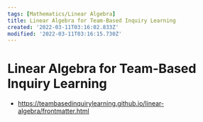```yaml
---
tags: [Mathematics/Linear Algebra]
title: Linear Algebra for Team-Based Inquiry Learning
created: '2022-03-11T03:16:02.833Z'
modified: '2022-03-11T03:16:15.730Z'
---
```


# Linear Algebra for Team-Based Inquiry Learning

* https://teambasedinquirylearning.github.io/linear-algebra/frontmatter.html

